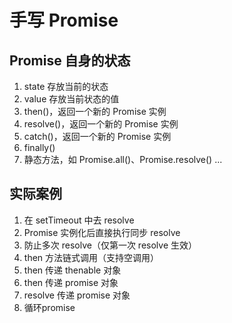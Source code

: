 # 手写 Promise

## Promise 自身的状态

1. state 存放当前的状态
2. value 存放当前状态的值
3. then()，返回一个新的 Promise 实例
4. resolve()，返回一个新的 Promise 实例
5. catch()，返回一个新的 Promise 实例
6. finally()
7. 静态方法，如 Promise.all()、Promise.resolve() ...

## 实际案例

1. 在 setTimeout 中去 resolve
2. Promise 实例化后直接执行同步 resolve
3. 防止多次 resolve（仅第一次 resolve 生效）
4. then 方法链式调用（支持空调用）
5. then 传递 thenable 对象
6. then 传递 promise 对象
7. resolve 传递 promise 对象
8. 循环promise